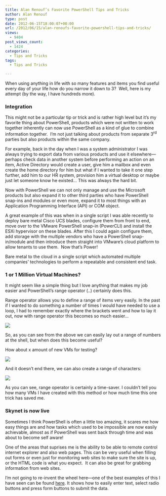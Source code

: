 ```yaml
---
title: Alan Renouf’s Favorite PowerShell Tips and Tricks
author: Alan Renouf
type: post
date: 2012-06-15T18:00:07+00:00
url: /2012/06/15/alan-renoufs-favorite-powershell-tips-and-tricks/
views:
  - 9404
post_views_count:
  - 1424
categories:
  - Tips and Tricks
tags:
  - Tips and Tricks

---
```

When using anything in life with so many features and items you find useful every day of your life how do you narrow it down to 3?  Well, here is my attempt (by the way, I have hundreds more).

### Integration

This might not be a particular tip or trick and is rather high level but it’s my favorite thing about PowerShell, products which were not written to work together inherently can now use PowerShell as a kind of glue to combine information together.  I’m not just talking about products from separate 3<sup>rd</sup> parties but also products within the same company.

For example, back in the day when I was a system administrator I was always trying to export data from various products and use it elsewhere—perhaps check data in another system before performing an action on an item, Active Directory would create a user, give him a mailbox and even create the home directory for him but what if I wanted to take it one step further, add him to our HR system, provision him a virtual desktop or maybe just let someone know he existed… This was always the hard bit.

Now with PowerShell we can not only manage and use the Microsoft products but also expand it to other third parties who have PowerShell snap-ins and modules or even more, expand it to most things with an Application Programming Interface (API) or COM object.

A great example of this was when in a single script I was able recently to deploy bare metal Cisco UCS blades, configure them from front to end, move over to the VMware PowerShell snap-in (PowerCLI) and install the ESXi hypervisor on these blades. After this I could again configure them, add storage with the multiple vendors who have a PowerShell snap-in/module and then introduce them straight into VMware’s cloud platform to allow tenants to use them.  Now that’s Power!

Bare metal to the cloud in a single script which automated multiple companies’ technologies to perform a repeatable and consistent end task.

### 1 or 1 Million Virtual Machines?

It might seem like a simple thing but I love anything that makes my job easier and PowerShell’s range operator (..) certainly does this.

Range operator allows you to define a range of items very easily. In the past if I wanted to do something a number of times I would have needed to use a loop, I had to remember exactly where the brackets went and how to lay it out, now with range operator this becomes so much easier…

![](/images/AlanTips1.png)

So, as you can see from the above we can easily lay out a range of numbers at the shell, but when does this become useful?

How about x amount of new VMs for testing?

![](/images/AlanTips2.png)

And it doesn’t end there, we can also create a range of characters:

![](/images/AlanTips3.png)

As you can see, range operator is certainly a time-saver. I couldn’t tell you how many VMs I have created with this method or how much time this one trick has saved me.

### Skynet is now live

Sometimes I think PowerShell is often a little too amazing, it scares me how easy things are and how tasks which used to be impossible are now easily achievable, almost as if PowerShell was sent back through time and was about to become self aware!

One of the areas that suprises me is the ability to be able to remote control internet explorer and also web pages. This can be very useful when filling out forms or even just for monitoring web sites to make sure the site is up, or the HTML code is what you expect.  It can also be great for grabbing information from web sites.

I’m not going to re-invent the wheel here—one of the best examples of this I have seen can be found [here][1]. It shows how to easily enter text, select radio buttons and press form buttons to submit the data.

[1]: http://msdn.microsoft.com/en-us/magazine/cc337896.aspx